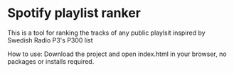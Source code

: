 # Spotify playlist ranker 

This is a tool for ranking the tracks of any public playlsit inspired by Swedish Radio P3's P300 list 

How to use: 
Download the project and open index.html in your browser, no packages or installs required.

